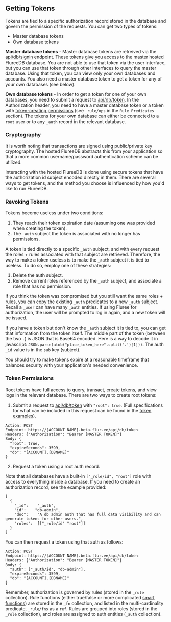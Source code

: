 ## Getting Tokens

Tokens are tied to a specific authorization record stored in the database and govern the permission of the requests. You can get two types of tokens:

- Master database tokens
- Own database tokens

**Master database tokens** - Master database tokens are retreived via the [api/db/signin](/api/hosted-endpoints/hosted-examples#-api-db-signin) endpoint. These tokens give you access to the master hosted FlureeDB database. You are not able to use that token via the user interface, but you can use that token through other interfaces to query the master database. Using that token, you can view only your own databases and accounts. You also need a master database token to get a token for any of your own databases (see below).  

**Own database tokens** - In order to get a token for one of your own databases, you need to submit a request to [api/db/token](/api/hosted-endpoints/hosted-examples#-api-db-token).  In the Authorization header, you need to have a master database token or a token with [token-creating permissions](/docs/smart-functions/rules#rules) (see `_rule/ops` in the `Rule Predicates` section). The tokens for your own database can either be connected to a `root` user or to any `_auth` record in the relevant database.  

### Cryptography

It is worth noting that transactions are signed using public/private key cryptography. The hosted FlureeDB abstracts this from your application so that a more common username/password authentication scheme can be utilized.

Interacting with the hosted FlureeDB is done using secure tokens that have the authorization id subject encoded directly in them. There are several ways to get tokens, and the method you choose is influenced by how you'd like to run FlureeDB.

### Revoking Tokens

Tokens become useless under two conditions:

1. They reach their token expiration date (assuming one was provided when creating the token).
2. The `_auth` subject the token is associated with no longer has permissions.

A token is tied directly to a specific `_auth` subject, and with every request the roles + rules associated with that subject are retrieved. Therefore, the way to make a token useless is to make the `_auth` subject it is tied to useless. To do so, employ one of these strategies:

1. Delete the auth subject.
2. Remove current roles referenced by the `_auth` subject, and associate a role that has no permission.

If you think the token was compromised but you still want the same roles + rules, you can copy the existing `_auth` predicates to a new `_auth` subject. Recall a `_user` can have many `_auth` entities. If using Fluree for authorization, the user will be prompted to log in again, and a new token will be issued.

If you have a token but don't know the `_auth` subject it is tied to, you can get that information from the token itself. The middle part of the token (between the two `.`) is JSON that is Base64 encoded. Here is a way to decode it in javascript: `JSON.parse(atob("place_token_here".split('.')[1]))`. The auth `_id` value is in the `sub` key (subject).

You should try to make tokens expire at a reasonable timeframe that balances security with your application's needed convenience.

### Token Permissions

Root tokens have full access to query, transact, create tokens, and view logs in the relevant database. There are two ways to create root tokens:

1. Submit a request to [api/db/token](/api/hosted-endpoints/hosted-examples#-api-db-token) with `"root": true`. (Full specifications for what can be included in this request can be found in the [token examples](/api/hosted-endpoints/hosted-examples#-api-db-token)).

```
Action: POST
Endpoint: https://[ACCOUNT NAME].beta.flur.ee/api/db/token
Headers: {"Authorization": "Bearer [MASTER TOKEN]"}
Body: {
  "root": true,
  "expireSeconds": 3599,
  "db": "[ACCOUNT].[DBNAME]"
}
```

2. Request a token using a root auth record. 

Note that all databases have a built-in `["_role/id", "root"]` role with access to everything inside a database. If you need to create an authorization record, see the example provided:

```
[
  {
    "_id":    "_auth",
    "id":    "db-admin",
    "doc":    "A db admin auth that has full data visibility and can generate tokens for other users.",
    "roles":  [["_role/id" "root"]]
  }
]
```

You can then request a token using that auth as follows:

```
Action: POST
Endpoint: https://[ACCOUNT NAME].beta.flur.ee/api/db/token
Headers: {"Authorization": "Bearer [MASTER TOKEN]"}
Body: {
  "auth": ["_auth/id", "db-admin"],
  "expireSeconds": 3599,
  "db": "[ACCOUNT].[DBNAME]"
}
```

Remember, authorization is governed by rules (stored in the `_rule` collection). Rule functions (either true/false or more complicated [smart functions](/docs/smart-functions)) are stored in the `_fn` collection, and listed in the multi-cardinality predicate, `_rule/fns` as a `ref`. Rules are grouped into roles (stored in the `_role` collection), and roles are assigned to auth entities (`_auth` collection).
